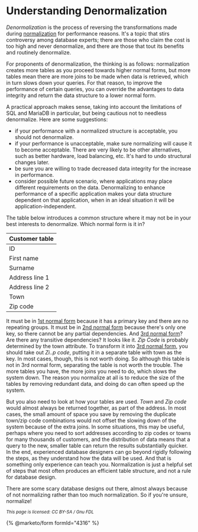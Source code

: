 
# Understanding Denormalization

*Denormalization* is the process of reversing the transformations made during [normalization](README.md) for performance reasons. It's a topic that stirs controversy among database experts; there are those who claim the cost is too high and never denormalize, and there are those that tout its benefits and routinely denormalize.


For proponents of denormalization, the thinking is as follows: normalization creates more tables as you proceed towards higher normal forms, but more tables mean there are more joins to be made when data is retrieved, which in turn slows down your queries. For that reason, to improve the performance of certain queries, you can override the advantages to data integrity and return the data structure to a lower normal form.


A practical approach makes sense, taking into account the limitations of SQL and MariaDB in particular, but being cautious not to needless denormalize. Here are some suggestions:


* if your performance with a normalized structure is acceptable, you should not denormalize.
* if your performance is unacceptable, make sure normalizing will cause it to become acceptable. There are very likely to be other alternatives, such as better hardware, load balancing, etc. It's hard to undo structural changes later.
* be sure you are willing to trade decreased data integrity for the increase in performance.
* consider possible future scenario, where applications may place different requirements on the data. Denormalizing to enhance performance of a specific application makes your data structure dependent on that application, when in an ideal situation it will be application-independent.


The table below introduces a common structure where it may not be in your best interests to denormalize. Which normal form is it in?



| Customer table |
| --- |
| ID |
| First name |
| Surname |
| Address line 1 |
| Address line 2 |
| Town |
| Zip code |



It must be in [1st normal form](database-normalization-1st-normal-form.md) because it has a primary key and there are no repeating groups. It must be in [2nd normal form](database-normalization-2nd-normal-form.md) because there's only one key, so there cannot be any partial dependencies. And [3rd normal form](database-normalization-3rd-normal-form.md)? Are there any transitive dependencies? It looks like it. *Zip Code* is probably determined by the town attribute. To transform it into [3rd normal form](database-normalization-3rd-normal-form.md), you should take out *Zi..p code*, putting it in a separate table with town as the key. In most cases, though, this is not worth doing. So although this table is not in 3rd normal form, separating the table is not worth the trouble. The more tables you have, the more joins you need to do, which slows the system down. The reason you normalize at all is to reduce the size of the tables by removing redundant data, and doing do can often speed up the system.


But you also need to look at how your tables are used. *Town* and *Zip code* would almost always be returned together, as part of the address. In most cases, the small amount of space you save by removing the duplicate town/zip code combinations would not offset the slowing down of the system because of the extra joins. In some situations, this may be useful, perhaps where you need to sort addresses according to zip codes or towns for many thousands of customers, and the distribution of data means that a query to the new, smaller table can return the results substantially quicker. In the end, experienced database designers can go beyond rigidly following the steps, as they understand how the data will be used. And that is something only experience can teach you. Normalization is just a helpful set of steps that most often produces an efficient table structure, and not a rule for database design.


There are some scary database designs out there, almost always because of not normalizing rather than too much normalization. So if you're unsure, normalize!



<sub>_This page is licensed: CC BY-SA / Gnu FDL_</sub>


{% @marketo/form formId="4316" %}
